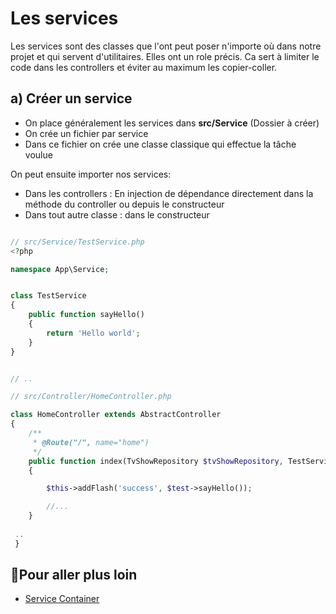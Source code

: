 # Les services

Les services sont des classes que l'ont peut poser n'importe où dans notre projet et qui servent d'utilitaires. Elles ont un role précis.
Ca sert à limiter le code dans les controllers et éviter au maximum les copier-coller.

## a) Créer un service

- On place généralement les services dans **src/Service** (Dossier à créer)
- On crée un fichier par service
- Dans ce fichier on crée une classe classique qui effectue la tâche voulue

On peut ensuite importer nos services:

- Dans les controllers : En injection de dépendance directement dans la méthode du controller ou depuis le constructeur
- Dans tout autre classe : dans le constructeur

```php

// src/Service/TestService.php
<?php

namespace App\Service;


class TestService
{
    public function sayHello()
    {
        return 'Hello world';
    }
}


// ..

// src/Controller/HomeController.php

class HomeController extends AbstractController
{
    /**
     * @Route("/", name="home")
     */
    public function index(TvShowRepository $tvShowRepository, TestService $test): Response
    {

        $this->addFlash('success', $test->sayHello());

        //...
    }
    
 ..
 }
```

## 📑Pour aller plus loin

- [Service Container](https://symfony.com/doc/current/service_container.html)
